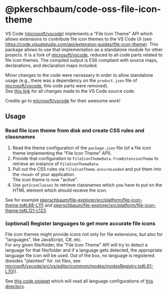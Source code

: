 # @pkerschbaum/code-oss-file-icon-theme

VS Code ([microsoft/vscode](https://github.com/microsoft/vscode)) implements a "File Icon Theme" API which allows extensions to contribute file icon themes to the VS Code UI (see <https://code.visualstudio.com/api/extension-guides/file-icon-theme>).
This package allows to use that implementation as a standalone module for other projects. It is a fork of [microsoft/vscode](https://github.com/microsoft/vscode), reduced to all code parts related to file icon themes. The compiled output is ES6 compliant with source maps, declarations, and declaration maps included.

Minor changes to the code were necessary in order to allow standalone usage (e.g., there was a dependency on the `product.json` file of [microsoft/vscode](https://github.com/microsoft/vscode), this code parts were removed).  
See [this link](https://github.com/microsoft/vscode/compare/6d7222d52412f7c6e557ae448795f834e48ba0a1...pkerschbaum:code-oss-file-icon-theme) for all changes made to the VS Code source code.

Credits go to [microsoft/vscode](https://github.com/microsoft/vscode) for their awesome work!

## Usage

### Read file icon theme from disk and create CSS rules and classnames

1. Read the theme configuration of the `package.json` file (of a file icon theme implementing the "File Icon Theme" API).
2. Provide that configuration to `FileIconThemeData.fromExtensionTheme` to retrieve an instance of `FileIconThemeData`.
3. Pull out the CSS rules via `fileIconTheme.ensureLoaded` and put them into the `<head>` of your application.  
   The icon theme is now "active".
4. Use `getIconClasses` to retrieve classnames which you have to put on the HTML element which should receive the icon.

See for example [pkerschbaum/file-explorer/src/platform/file-icon-theme.ts#L68-L111](https://github.com/pkerschbaum/file-explorer/blob/9da0e2e3e65a600040b336a33b5bfe97b68e51a0/src/platform/file-icon-theme.ts#L68-L111) and [pkerschbaum/file-explorer/src/platform/file-icon-theme.ts#L121-L123](https://github.com/pkerschbaum/file-explorer/blob/9da0e2e3e65a600040b336a33b5bfe97b68e51a0/src/platform/file-icon-theme.ts#L121-L123).

### (optional) Register languages to get more accurate file icons

File icon themes might provide icons not only for file extensions, but also for "languages", like JavaScript, C#, etc.  
For any given file/folder, the "File Icon Theme" API will try to detect a language for that file/folder and if a language gets detected, the appropriate language file icon will be used. Out of the box, no language is registered (besides "plaintext" for .txt files, see [microsoft/vscode/src/vs/editor/common/modes/modesRegistry.ts#L61-L70](https://github.com/microsoft/vscode/blob/e35e898ac77744a6d289df4082d23799ff9e1b61/src/vs/editor/common/modes/modesRegistry.ts#L61-L70)]).

See [this code snippet](https://github.com/pkerschbaum/file-explorer/blob/9da0e2e3e65a600040b336a33b5bfe97b68e51a0/src/platform/file-icon-theme.ts#L31-L66) which will read all language configurations of [this directory](https://github.com/pkerschbaum/file-explorer/tree/9da0e2e3e65a600040b336a33b5bfe97b68e51a0/src/static/icon-theme/language-extensions).
